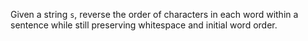 Given a string `s`, reverse the order of characters in each word within a sentence while still preserving whitespace and initial word order.